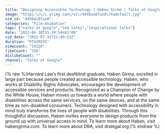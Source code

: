 ```yaml
---
title: "Designing Accessible Technology | Haben Girma | Talks at Google"
image: "https:\/\/i.ytimg.com\/vi\/44VEwsBfux0\/hqdefault.jpg"
vid_id: "44VEwsBfux0"
categories: "Film-Animation"
tags: ["talks at google","ted talks","inspirational talks"]
date: "2022-04-30T15:39:54+03:00"
vid_date: "2015-07-31T21:49:53Z"
duration: "PT41M29S"
viewcount: "24328"
likeCount: "338"
dislikeCount: ""
channel: "Talks at Google"
---
```

{% raw %}Harvard Law’s first deafblind graduate, Haben Girma, excelled in large part because people created accessible technology. Haben, who works at Disability Rights Advocates, encourages the development of accessible services and products. Recognized as a Champion of Change by the White House, Haben moves us towards a world where people with disabilities access the same services, on the same devices, and at the same time as non-disabled consumers. Technology designed with accessibility in mind truly transforms the lives of people with disabilities. Through this thoughtful discussion, Haben invites everyone to design products from the ground up with universal access in mind. To learn more about Haben, visit habengirma.com. To learn more about DRA, visit dralegal.org.{% endraw %}
